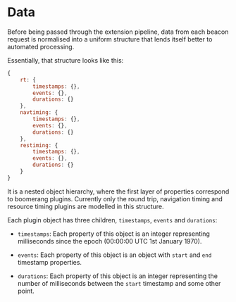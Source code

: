 # Data

Before being passed through
the extension pipeline,
data from each beacon request
is normalised into a uniform structure
that lends itself better
to automated processing.

Essentially, that structure
looks like this:

```javascript
{
    rt: {
        timestamps: {},
        events: {},
        durations: {}
    },
    navtiming: {
        timestamps: {},
        events: {},
        durations: {}
    },
    restiming: {
        timestamps: {},
        events: {},
        durations: {}
    }
}
```

It is a nested object hierarchy,
where the first layer of properties
correspond to boomerang plugins.
Currently only the
round trip,
navigation timing
and resource timing
plugins are modelled
in this structure.

Each plugin object
has three children,
`timestamps`,
`events`
and `durations`:

* `timestamps`:
  Each property of this object
  is an integer
  representing milliseconds
  since the epoch
  (00:00:00 UTC
  1st January 1970).

* `events`:
  Each property of this object
  is an object
  with `start`
  and `end`
  timestamp properties.

* `durations`:
  Each property of this object
  is an integer
  representing the number of milliseconds
  between the `start` timestamp
  and some other point.

